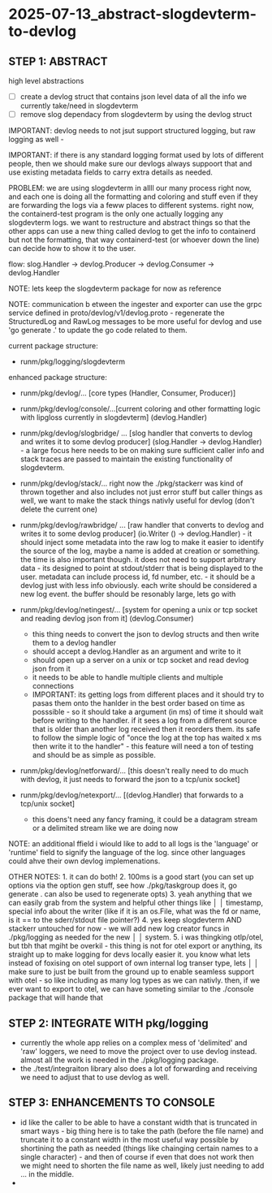 # 2025-07-13_abstract-slogdevterm-to-devlog

## STEP 1: ABSTRACT

high level abstractions

-   [ ] create a devlog struct that contains json level data of all the info we currently take/need in slogdevterm
-   [ ] remove slog dependacy from slogdevterm by using the devlog struct

IMPORTANT: devlog needs to not jsut support structured logging, but raw logging as well -

IMPORTANT: if there is any standard logging format used by lots of different people, then we should make sure our devlogs always suppoort that and use existing metadata fields to carry extra details as needed.

PROBLEM: we are using slogdevterm in allll our many process right now, and each one is doing all the formatting and coloring and stuff even if they are forwarding the logs via a feww places to different systems.
right now, the containerd-test program is the only one actually logging any slogdevterm logs.
we want to restructure and abstract things so that the other apps can use a new thing called devlog to get the info to containerd but not the formatting, that way containerd-test (or whoever down the line) can decide how to show it to the user.

flow: slog.Handler -> devlog.Producer -> devlog.Consumer -> devlog.Handler

NOTE: lets keep the slogdevterm package for now as reference

NOTE: communication b etween the ingester and exporter can use the grpc service defined in proto/devlog/v1/devlog.proto - regenerate the StructuredLog and RawLog messages to be more useful for devlog and use 'go generate .' to update the go code related to them.

current package structure:

-   runm/pkg/logging/slogdevterm

enhanced package structure:

-   runm/pkg/devlog/... [core types (Handler, Consumer, Producer)]

-   runm/pkg/devlog/console/...[current coloring and other formatting logic with lipgloss currently in slogdevterm] (devlog.Handler)
-   runm/pkg/devlog/slogbridge/ ... [slog handler that converts to devlog and writes it to some devlog producer] (slog.Handler -> devlog.Handler) - a large focus here needs to be on making sure sufficient caller info and stack traces are passed to maintain the existing functionality of slogdevterm.
-   runm/pkg/devlog/stack/... right now the ./pkg/stackerr was kind of thrown together and also includes not just error stuff but caller things as well, we want to make the stack things nativly useful for devlog (don't delete the current one)
-   runm/pkg/devlog/rawbridge/ ... [raw handler that converts to devlog and writes it to some devlog producer] (io.Writer () -> devlog.Handler) - it should inject some metadata into the raw log to make it easier to identify the source of the log, maybe a name is added at creation or something. the time is also important though. it does not need to support arbitrary data - its designed to point at stdout/stderr that is being displayed to the user. metadata can include process id, fd number, etc. - it should be a devlog just with less info obviously. each write should be considered a new log event. the buffer should be resonably large, lets go with
-   runm/pkg/devlog/netingest/... [system for opening a unix or tcp socket and reading devlog json from it] (devlog.Consumer)
    -   this thing needs to convert the json to devlog structs and then write them to a devlog handler
    -   should accept a devlog.Handler as an argument and write to it
    -   should open up a server on a unix or tcp socket and read devlog json from it
    -   it needs to be able to handle multiple clients and multiple connections
    -   IMPORTANT: its getting logs from different places and it should try to pasas them onto the hanlder in the best order based on time as posssible - so it should take a argument (in ms) of time it should wait before writing to the handler. if it sees a log from a different source that is older than another log received then it reorders them. its safe to follow the simple logic of "once the log at the top has waited x ms then write it to the handler" - this feature will need a ton of testing and should be as simple as possible.
-   runm/pkg/devlog/netforward/... [this doesn't really need to do much with devlog, it just needs to forward the json to a tcp/unix socket]
-   runm/pkg/devlog/netexport/... [(devlog.Handler) that forwards to a tcp/unix socket]
    -   this doens't need any fancy framing, it could be a datagram stream or a delimited stream like we are doing now

NOTE: an additional ffield i wiould like to add to all logs is the 'language' or 'runtime' field to signify the language of the log. since other languages could ahve their own devlog implemenations.

OTHER NOTES: 1. it can do both! 2. 100ms is a good start (you can set up options via the option gen stuff, see how ./pkg/taskgroup does it, go generate . can also be used to regenerate opts) 3. yeah anything that we can easily grab from the system and helpful other things like │
│ timestamp, special info about the writer (like if it is an os.File, what was the fd or name, is it == to the sderr/stdout file pointer?) 4. yes keep slogdevterm AND stackerr untouched for now - we will add new log creator funcs in ./pkg/logging as needed for the new │
│ system. 5. i was thingking otlp/otel, but tbh that mgiht be overkil - this thing is not for otel export or anything, its straight up to make logging for devs locally easier it. you know what lets instead of foxising on otel support of own internal log transer type, lets │
│ make sure to just be built from the ground up to enable seamless support with otel - so like including as many log types as we can nativly. then, if we ever want to export to otel, we can have someting similar to the ./console package that will hande that

## STEP 2: INTEGRATE WITH pkg/logging

-   currently the whole app relies on a complex mess of 'delimited' and 'raw' loggers, we need to move the project over to use devlog instead. almost all the work is needed in the ./pkg/logging package.
-   the ./test/integraiton library also does a lot of forwarding and receiving we need to adjust that to use devlog as well.

## STEP 3: ENHANCEMENTS TO CONSOLE

-   id like the caller to be able to have a constant width that is truncated in smart ways - big thing here is to take the path (before the file name) and truncate it to a constant width in the most useful way possible by shortining the path as needed (things like chainging certain names to a single character) - and then of course if even that does not work then we might need to shorten the file name as well, likely just needing to add ... in the middle.
-
